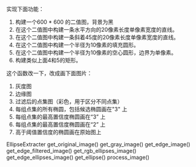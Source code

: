 实现下面功能：
1. 构建一个600 * 600 的二值图，背景为黑
2. 在这个二值图中构建一条水平方向的20像素长度单像素宽度的直线。
3. 在这个二值图中构建一条斜着45度的20像素长度单像素宽度的直线。
4. 在这个二值图中构建一个半径为10像素的填充圆形。
5. 在这个二值图中构建一个半径为10像素的空心圆形，边界为单像素。
6. 构建类似上面4和5的矩形。



这个函数改一下，改成画下面图片：
1. 灰度图
2. 边缘图
3. 过滤后的点集图（彩色，用于区分不同点集）
4. 每组点集的所有椭圆，包括候选椭圆画在"3" 上
5. 每组点集的最高置信度椭圆画在“3” 上
6. 每组点集的最高置信度椭圆画在“2” 上
7. 高于阈值置信度的椭圆画在原始图上


EllipseExtracter
    get_original_image()
    get_gray_image()
    get_edge_image()
    get_edge_filtered_image()
    get_rgb_ellipses_image()
    get_edge_ellipses_image()
    get_ellipse()
    process_image()